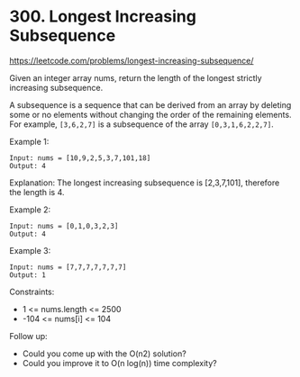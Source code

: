 # 300. Longest Increasing Subsequence

https://leetcode.com/problems/longest-increasing-subsequence/

Given an integer array nums, return the length of the longest strictly increasing subsequence.

A subsequence is a sequence that can be derived from an array by deleting some or no elements without changing the order of the remaining elements. For example, `[3,6,2,7]` is a subsequence of the array `[0,3,1,6,2,2,7]`.

Example 1:

```
Input: nums = [10,9,2,5,3,7,101,18]
Output: 4
```

Explanation: The longest increasing subsequence is [2,3,7,101], therefore the length is 4.

Example 2:

```
Input: nums = [0,1,0,3,2,3]
Output: 4
```

Example 3:

```
Input: nums = [7,7,7,7,7,7,7]
Output: 1
```

Constraints:

* 1 <= nums.length <= 2500
* -104 <= nums[i] <= 104
 

Follow up:

* Could you come up with the O(n2) solution?
* Could you improve it to O(n log(n)) time complexity?
